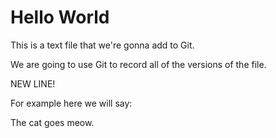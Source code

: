 # Hello World

This is a text file that we're gonna add to Git.

We are going to use Git to record all of the versions of the file. 

NEW LINE!

For example here we will say:

The cat goes meow.